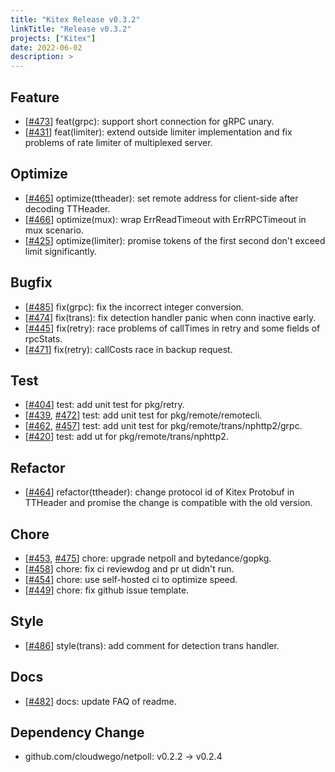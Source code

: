 ```yaml
---
title: "Kitex Release v0.3.2"
linkTitle: "Release v0.3.2"
projects: ["Kitex"]
date: 2022-06-02
description: >
---
```


## Feature

- [[#473](https://github.com/cloudwego/kitex/pull/473)] feat(grpc): support short connection for gRPC unary.
- [[#431](https://github.com/cloudwego/kitex/pull/431)] feat(limiter): extend outside limiter implementation and fix problems of rate limiter of multiplexed server.

## Optimize

- [[#465](https://github.com/cloudwego/kitex/pull/465)] optimize(ttheader): set remote address for client-side after decoding TTHeader.
- [[#466](https://github.com/cloudwego/kitex/pull/466)] optimize(mux): wrap ErrReadTimeout with ErrRPCTimeout in mux scenario.
- [[#425](https://github.com/cloudwego/kitex/pull/425)] optimize(limiter): promise tokens of the first second don't exceed limit significantly.

## Bugfix

- [[#485](https://github.com/cloudwego/kitex/pull/485)] fix(grpc): fix the incorrect integer conversion.
- [[#474](https://github.com/cloudwego/kitex/pull/474)] fix(trans): fix detection handler panic when conn inactive early.
- [[#445](https://github.com/cloudwego/kitex/pull/445)] fix(retry): race problems of callTimes in retry and some fields of rpcStats.
- [[#471](https://github.com/cloudwego/kitex/pull/471)] fix(retry): callCosts race in backup request.

## Test

- [[#404](https://github.com/cloudwego/kitex/pull/404)] test: add unit test for pkg/retry.
- [[#439](https://github.com/cloudwego/kitex/pull/439), [#472](https://github.com/cloudwego/kitex/pull/472)] test: add unit test for pkg/remote/remotecli.
- [[#462](https://github.com/cloudwego/kitex/pull/462), [#457](https://github.com/cloudwego/kitex/pull/457)] test: add unit test for pkg/remote/trans/nphttp2/grpc.
- [[#420](https://github.com/cloudwego/kitex/pull/420)] test: add ut for pkg/remote/trans/nphttp2.

## Refactor

- [[#464](https://github.com/cloudwego/kitex/pull/464)] refactor(ttheader): change protocol id of Kitex Protobuf in TTHeader and promise the change is compatible with the old version.

## Chore

- [[#453](https://github.com/cloudwego/kitex/pull/453), [#475](https://github.com/cloudwego/kitex/pull/475)] chore: upgrade netpoll and bytedance/gopkg.
- [[#458](https://github.com/cloudwego/kitex/pull/458)] chore: fix ci reviewdog and pr ut didn't run.
- [[#454](https://github.com/cloudwego/kitex/pull/454)] chore: use self-hosted ci to optimize speed.
- [[#449](https://github.com/cloudwego/kitex/pull/449)] chore: fix github issue template.

## Style

- [[#486](https://github.com/cloudwego/kitex/pull/486)] style(trans): add comment for detection trans handler.

## Docs

- [[#482](https://github.com/cloudwego/kitex/pull/482)] docs: update FAQ of readme.

## Dependency Change

- github.com/cloudwego/netpoll: v0.2.2 -> v0.2.4
